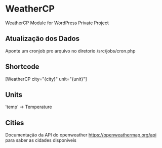# WeatherCP
WeatherCP Module for WordPress Private Project

## Atualização dos Dados ##
Aponte um cronjob pro arquivo no diretorio /src/jobs/cron.php

## Shortcode ##
[WeatherCP city="{city}" unit="{unit}"]

## Units ##
'temp' -> Temperature

## Cities ##
Documentação da API do openweather https://openweathermap.org/api para saber as cidades disponiveis

